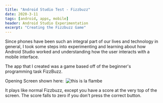 ```yaml
---
title: "Android Studio Test - Fizzbuzz"
date: 2020-3-11
tags: [android, apps, mobile]
header: Android Studio Experimentation
excerpt: "Creating the Fizzbuzz Game"
---
```

Since phones have been such an integral part of our lives and technology in general,
I took some steps into experimenting and learning about how Android Studio worked
and understanding how the user interacts with a mobile interface.

The app that I created was a game based off of the beginner's programming
task FizzBuzz.

Opening Screen shown here:
<img src="{{ site.url }}{{ site.baseurl }}/images/fizzbuzz/fizzbuzz1.jpg" alt="">
<img src="{{ site.url }}{{ site.baseurl }}/images/la flambe.jpg" alt="this is la flambe">


It plays like normal Fizzbuzz, except you have a score at the very top of the screen.
The score falls to zero if you don't press the correct button.


<img src="{{ site.url }}{{ site.baseurl }}/images/fizzbuzz/fizzbuzz2.jpg" alt="">
<img src="{{ site.url }}{{ site.baseurl }}/images/fizzbuzz/fizzbuzz1.JPG" alt="">
